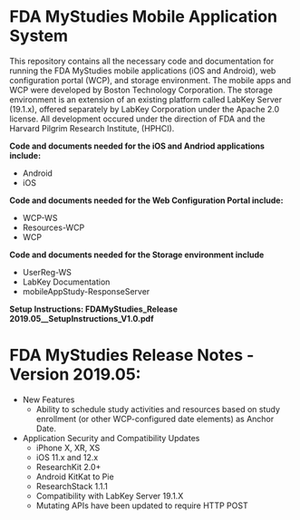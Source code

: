 # FDA MyStudies Mobile Application System
This repository contains all the necessary code and documentation for running the FDA MyStudies mobile applications (iOS and Android), web configuration 
portal (WCP), and storage environment. The mobile apps and WCP were developed by Boston Technology Corporation. 
The storage environment is an extension of an existing platform called LabKey Server (19.1.x), offered separately by LabKey Corporation under the Apache 2.0 license. All development occured under the 
direction of FDA and the Harvard Pilgrim Research Institute, (HPHCI).

<b>Code and documents needed for the iOS and Andriod applications include:</b>
<ul>
<li>Android
<li>iOS
</ul>

<b>Code and documents needed for the Web Configuration Portal include:</b>
<ul>
<li>WCP-WS
<li>Resources-WCP
<li>WCP
</ul>

<b>Code and documents needed for the Storage environment include</b>
<ul>
<li>UserReg-WS
<li>LabKey Documentation
<li>mobileAppStudy-ResponseServer
</ul>

<b>Setup Instructions: FDAMyStudies_Release 2019.05__SetupInstructions_V1.0.pdf</b>


# FDA MyStudies Release Notes - Version 2019.05:
<ul>
 <li>New Features
 <ul><li>Ability to schedule study activities and resources based on study enrollment (or other WCP-configured date elements) as Anchor Date.</ul>
<li>Application Security and Compatibility Updates
  <ul>
<li>iPhone X, XR, XS 
<li>iOS 11.x  and 12.x 
<li>ResearchKit 2.0+ 
<li>Android KitKat to Pie
<li>ResearchStack 1.1.1
 <li> Compatibility with LabKey Server 19.1.X
  <li> Mutating APIs have been updated to require HTTP POST </ul>
 </ul>
